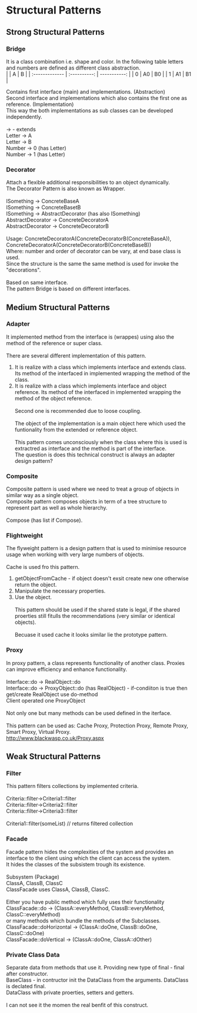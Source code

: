 # Structural Patterns

## Strong Structural Patterns

### Bridge

It is a class combination i.e. shape and color. In the following table letters and numbers are defined as different class abstraction.<br>
|        | A     | B     |
| :------------- | :----------: | -----------: |
|  0 | A0   | B0    |
| 1   | A1 | B1 |

Contains first interface (main) and implementations. (Abstraction)<br>
Second interface and implementations which also contains the first one as reference. (Implementation)<br>
This way the both implementations as sub classes can be developed independently.<br><br>
-> - extends<br>
Letter -> A<br>
Letter -> B<br>
Number -> 0 (has Letter)<br>
Number -> 1 (has Letter)<br>

### Decorator

Attach a flexible additional responsibilities to an object dynamically.<br>
The Decorator Pattern is also known as Wrapper.<br><br>
ISomething -> ConcreteBaseA<br>
ISomething -> ConcreteBasetB<br>
ISomething -> AbstractDecorator (has also ISomething)<br>
AbstractDecorator -> ConcreteDecoratorA<br>
AbstractDecorator -> ConcreteDecoratorB<br><br>
Usage: ConcreteDecoratorA(ConcreteDecoratorB(ConcreteBaseA)), ConcreteDecoratorA(ConcreteDecoratorB(ConcreteBaseB))<br>
Where: number and order of decorator can be vary, at end base class is used.<br>
Since the structure is the same the same method is used for invoke the "decorations".<br><br>
Based on same interface.<br>
The pattern Bridge is based on different interfaces.<br>

## Medium Structural Patterns

### Adapter

It implemented method from the interface is (wrappes) using also the method of the reference or super class.<br><br>
There are several different implementation of this pattern.<br>
1. It is realize with a class which implements interface and extends class. Its method of the interfaced in implemented wrapping the method of the class.<br>
2. It is realize with a class which implements interface and object reference. Its method of the interfaced in implemented wrapping the method of the object reference.<br><br>
Second one is recommended due to loose coupling.<br><br>
The object of the implementation is a main object here which used the funtionality from the extended or reference object.<br><br>
This pattern comes unconsciously when the class where this is used is extractred as interface and the method is part of the interface.<br>
The question is does this technical construct is always an adapter design pattern?

### Composite

Composite pattern is used where we need to treat a group of objects in similar way as a single object.<br>
Composite pattern composes objects in term of a tree structure to represent part as well as whole hierarchy.<br><br>
Compose (has list if Compose).

### Flightweight

The flyweight pattern is a design pattern that is used to minimise resource usage when working with very large numbers of objects.<br><br>
Cache is used fro this pattern.<br>
1. getObjectFromCache - if object doesn't exsit create new one otherwise return the object.<br>
2. Manipulate the necessary properties.<br>
3. Use the object.<br><br>
This pattern should be used if the shared state is legal, if the shared proerties still fitulls the recommendations (very similar or identical objects).<br><br>
Becuase it used cache it looks similar lie the prototype pattern.

### Proxy

In proxy pattern, a class represents functionality of another class. Proxies can improve efficiency and enhance functionality.<br><br>
Interface::do -> RealObject::do<br>
Interface::do -> ProxyObject::do (has RealObject) - if-condiiton is true then get/create RealObject use do-method<br>
Client operated one ProxyObject<br><br>
Not only one but many methods can be used defined in the iterface.<br><br>
This pattern can be used as: Cache Proxy, Protection Proxy, Remote Proxy, Smart Proxy, Virtual Proxy.<br>
http://www.blackwasp.co.uk/Proxy.aspx

## Weak Structural Patterns

### Filter

This pattern filters collections by implemented criteria.<br><br>
Criteria::filter->Criteria1::filter<br>
Criteria::filter->Criteria2::filter<br>
Criteria::filter->Criteria3::filter<br><br>
Criteria1::filter(someList) // returns filtered collection<br>

### Facade

Facade pattern hides the complexities of the system and provides an interface to the client using which the client can access the system.<br>
It hides the classes of the subsistem trough its existence.<br><br>
Subsystem (Package)<br>
ClassA, ClassB, ClassC<br>
ClassFacade uses ClassA, ClassB, ClassC.<br><br>
Either you have public method which fully uses their functionality<br>
ClassFacade::do -> (ClassA::everyMethod, ClassB::everyMethod, ClassC::everyMethod)<br>
or many methods which bundle the methods of the Subclasses.<br>
ClassFacade::doHorizontal -> (ClassA::doOne, ClassB::doOne, ClassC::doOne)<br>
ClassFacade::doVertical -> (ClassA::doOne, ClassA::dOther)<br>

### Private Class Data

Separate data from methods that use it. Providing new type of final - final after constructor.<br>
BaseClass - in contructor init the DataClass from the arguments. DataClass is declated final.<br>
DataClass with private proerties, setters and getters.<br><br>
I can not see it the momen the real benfit of this construct.

